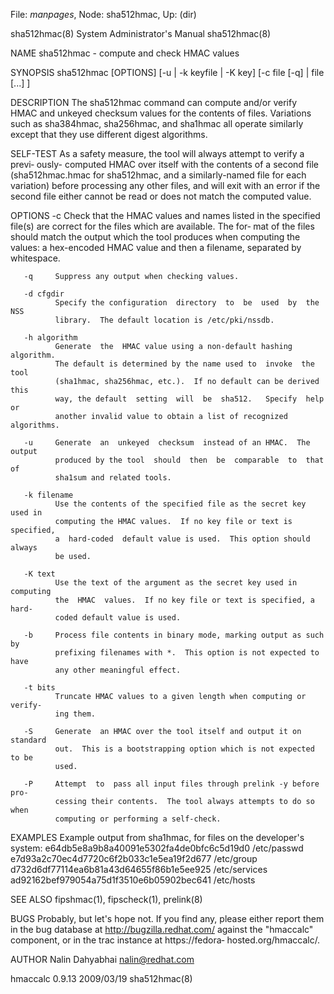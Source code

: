File: *manpages*,  Node: sha512hmac,  Up: (dir)

sha512hmac(8)            System Administrator's Manual           sha512hmac(8)



NAME
       sha512hmac - compute and check HMAC values


SYNOPSIS
       sha512hmac  [OPTIONS]  [-u  | -k keyfile | -K key] [-c file [-q] | file
       [...] ]


DESCRIPTION
       The sha512hmac command can  compute  and/or  verify  HMAC  and  unkeyed
       checksum  values  for  the  contents  of  files.   Variations  such  as
       sha384hmac, sha256hmac, and sha1hmac all operate similarly except  that
       they use different digest algorithms.


SELF-TEST
       As  a  safety  measure, the tool will always attempt to verify a previ‐
       ously- computed HMAC over itself with the contents  of  a  second  file
       (sha512hmac.hmac  for  sha512hmac,  and a similarly-named file for each
       variation) before processing any other files, and  will  exit  with  an
       error  if  the  second file either cannot be read or does not match the
       computed value.


OPTIONS
       -c     Check that the HMAC values and names  listed  in  the  specified
              file(s) are correct for the files which are available.  The for‐
              mat of the files should match the output which the tool produces
              when  computing  the values: a hex-encoded HMAC value and then a
              filename, separated by whitespace.

       -q     Suppress any output when checking values.

       -d cfgdir
              Specify the configuration  directory  to  be  used  by  the  NSS
              library.  The default location is /etc/pki/nssdb.

       -h algorithm
              Generate  the  HMAC value using a non-default hashing algorithm.
              The default is determined by the name used to  invoke  the  tool
              (sha1hmac, sha256hmac, etc.).  If no default can be derived this
              way, the default  setting  will  be  sha512.   Specify  help  or
              another invalid value to obtain a list of recognized algorithms.

       -u     Generate  an  unkeyed  checksum  instead of an HMAC.  The output
              produced by the tool  should  then  be  comparable  to  that  of
              sha1sum and related tools.

       -k filename
              Use the contents of the specified file as the secret key used in
              computing the HMAC values.  If no key file or text is specified,
              a  hard-coded  default value is used.  This option should always
              be used.

       -K text
              Use the text of the argument as the secret key used in computing
              the  HMAC  values.  If no key file or text is specified, a hard-
              coded default value is used.

       -b     Process file contents in binary mode, marking output as such  by
              prefixing filenames with *.  This option is not expected to have
              any other meaningful effect.

       -t bits
              Truncate HMAC values to a given length when computing or verify‐
              ing them.

       -S     Generate  an HMAC over the tool itself and output it on standard
              out.  This is a bootstrapping option which is not expected to be
              used.

       -P     Attempt  to  pass all input files through prelink -y before pro‐
              cessing their contents.  The tool always attempts to do so  when
              computing or performing a self-check.



EXAMPLES
       Example output from sha1hmac, for files on the developer's system:
         e64db5e8a9b8a40091e5302fa4de0bfc6c5d19d0  /etc/passwd
         e7d93a2c70ec4d7720c6f2b033c1e5ea19f2d677  /etc/group
         d732d6df77114ea6b81a43d64655f86b1e5ee925  /etc/services
         ad92162bef979054a75d1f3510e6b05902bec641  /etc/hosts


SEE ALSO
       fipshmac(1), fipscheck(1), prelink(8)


BUGS
       Probably,  but  let's  hope not.  If you find any, please either report
       them in the bug database  at  http://bugzilla.redhat.com/  against  the
       "hmaccalc"  component,  or  in  the  trac  instance  at https://fedora‐
       hosted.org/hmaccalc/.


AUTHOR
       Nalin Dahyabhai <nalin@redhat.com>



hmaccalc 0.9.13                   2009/03/19                     sha512hmac(8)
